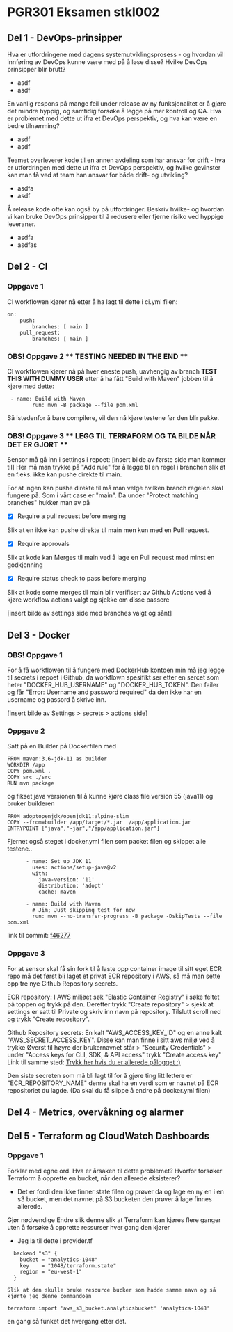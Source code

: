 # PGR301 Eksamen stkl002

## Del 1 - DevOps-prinsipper
Hva er utfordringene med dagens systemutviklingsprosess - og hvordan vil innføring av DevOps kunne være med på å løse disse? Hvilke DevOps prinsipper blir brutt?
- asdf
- asdf

En vanlig respons på mange feil under release av ny funksjonalitet er å gjøre det mindre hyppig, og samtidig forsøke å legge på mer kontroll og QA. Hva er problemet med dette ut ifra et DevOps perspektiv, og hva kan være en bedre tilnærming?
- asdf
- asdf

Teamet overleverer kode til en annen avdeling som har ansvar for drift - hva er utfordringen med dette ut ifra et DevOps perspektiv, og hvilke gevinster kan man få ved at team han ansvar for både drift- og utvikling?
- asdfa
- asdf

Å release kode ofte kan også by på utfordringer. Beskriv hvilke- og hvordan vi kan bruke DevOps prinsipper til å redusere eller fjerne risiko ved hyppige leveraner.
- asdfa
- asdfas



## Del 2 - CI

### Oppgave 1 
CI workflowen kjører nå etter å ha lagt til dette i ci.yml filen:
```
on:
    push:
        branches: [ main ]
    pull_request:
        branches: [ main ]
```


### OBS! Oppgave 2 ** TESTING NEEDED IN THE END **
CI workflowen kjører nå på hver eneste push, uavhengig av branch **TEST THIS WITH DUMMY USER**
etter å ha fått "Build with Maven" jobben til å kjøre med dette:
```
 - name: Build with Maven
        run: mvn -B package --file pom.xml
```
Så istedenfor å bare compilere, vil den nå kjøre testene før den blir pakke.

### OBS! Oppgave 3 ** LEGG TIL TERRAFORM OG TA BILDE NÅR DET ER GJORT **
Sensor må gå inn i settings i repoet:
[insert bilde av første side man kommer til]
Her må man trykke på "Add rule" for å legge til en regel i branchen slik at 
en f.eks. ikke kan pushe direkte til main.

For at ingen kan pushe direkte til må man velge hvilken branch regelen skal 
fungere på. Som i vårt case er "main".
Da under "Protect matching branches" hukker man av på 
- [x] Require a pull request before merging

Slik at en ikke kan pushe direkte til main men kun med en Pull request.
- [x] Require approvals

Slik at kode kan Merges til main ved å lage en Pull request med minst en godkjenning
- [x] Require status check to pass before merging

Slik at kode some merges til main blir verifisert av Github Actions ved å kjøre workflow actions valgt og sjekke om disse passere 
 
[insert bilde av settings side med branches valgt og sånt]



## Del 3 - Docker

### OBS! Oppgave 1
For å få workflowen til å fungere med DockerHub kontoen min må jeg legge til 
secrets i repoet i Github, da workflown spesifikt ser etter en sercet som 
heter "DOCKER_HUB_USERNAME" og "DOCKER_HUB_TOKEN".
Den failer og får "Error: Username and password required" da den ikke 
har en username og passord å skrive inn.

[insert bilde av Settings > secrets > actions side]

### Oppgave 2
Satt på en Builder på Dockerfilen med 
```
FROM maven:3.6-jdk-11 as builder
WORKDIR /app
COPY pom.xml .
COPY src ./src
RUN mvn package
```
og fikset java versionen til å kunne kjøre class file version 55 (java11) og 
bruker builderen
```
FROM adoptopenjdk/openjdk11:alpine-slim
COPY --from=builder /app/target/*.jar  /app/application.jar
ENTRYPOINT ["java","-jar","/app/application.jar"]
```

Fjernet også steget i docker.yml filen som packet filen og skippet alle 
testene..

```
      - name: Set up JDK 11
        uses: actions/setup-java@v2
        with:
          java-version: '11'
          distribution: 'adopt'
          cache: maven

      - name: Build with Maven
        # Jim; Just skipping test for now
        run: mvn --no-transfer-progress -B package -DskipTests --file pom.xml
```
link til commit: [f46277](https://github.com/Sakelig/PGR301-Exam-2022/commit/f46277b90a8e2976e1511b01fcda18a12a7786aa)


### Oppgave 3
For at sensor skal få sin fork  til å laste opp container image til sitt 
eget ECR repo må det først bli laget et privat ECR repository i AWS, så må man 
sette opp tre nye Github Repository secrets.

ECR repository:
I AWS miljøet søk "Elastic Container Registry" i søke feltet på toppen og 
trykk på den. Deretter trykk "Create repository" > sjekk at settings er satt 
til Private og skriv inn navn på repository. Tilslutt scroll ned og trykk 
"Create repository".

Github Repository secrets:
En kalt "AWS_ACCESS_KEY_ID" og en anne kalt "AWS_SECRET_ACCESS_KEY". 
Disse kan man finne i sitt aws miljø ved å trykke Øverst til høyre der brukernavnet 
står > "Security Credentials" > under "Access keys for CLI, SDK, & API 
access" trykk "Create access key" 
Link til samme sted: [Trykk her hvis du er allerede pålogget :)](https://us-east-1.console.aws.amazon.com/iam/home?region=eu-west-1#/security_credentials)

Den siste secreten som må bli lagt til for å gjøre ting litt lettere er 
"ECR_REPOSITORY_NAME" denne skal ha en verdi som er navnet på ECR 
repositoriet du lagde.
(Da skal du få slippe å endre på docker.yml filen)

## Del 4 - Metrics, overvåkning og alarmer


## Del 5 - Terraform og CloudWatch Dashboards

### Oppgave 1
Forklar med egne ord. Hva er årsaken til dette problemet? Hvorfor forsøker Terraform å opprette en bucket, når den allerede eksisterer?
- Det er fordi den ikke finner state filen og prøver da og lage en ny en i 
  en s3 bucket, men det navnet på S3 bucketen den prøver å lage finnes allerede.

Gjør nødvendige Endre slik denne slik at Terraform kan kjøres flere ganger uten å forsøke å opprette ressurser hver gang den kjører
- Jeg la til dette i provider.tf
```
  backend "s3" {
    bucket = "analytics-1048"
    key    = "1048/terraform.state"
    region = "eu-west-1"
  }
```
    Slik at den skulle bruke resource bucker som hadde samme navn og så kjørte jeg denne commandoen
```
terraform import 'aws_s3_bucket.analyticsbucket' 'analytics-1048'
```
en gang så funket det hvergang etter det.


